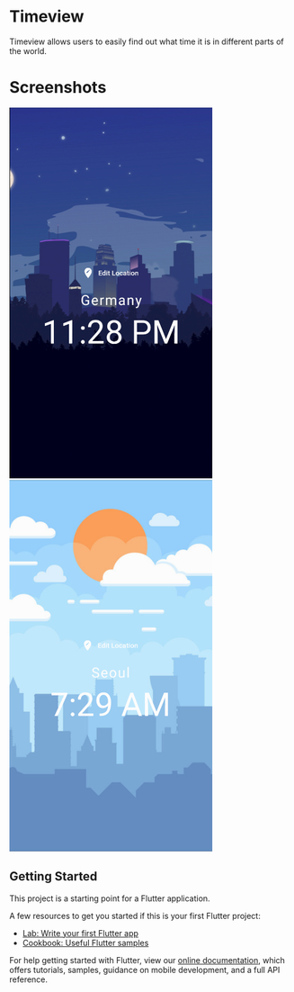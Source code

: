 # Timeview

Timeview allows users to easily find out what time it is in different parts of the world. 

# Screenshots

![Night Time](https://github.com/hunterhines34/timeview/blob/master/screenshot1.png)
![Day Time](https://github.com/hunterhines34/timeview/blob/master/screenshot2.png)

## Getting Started

This project is a starting point for a Flutter application.

A few resources to get you started if this is your first Flutter project:

- [Lab: Write your first Flutter app](https://flutter.dev/docs/get-started/codelab)
- [Cookbook: Useful Flutter samples](https://flutter.dev/docs/cookbook)

For help getting started with Flutter, view our
[online documentation](https://flutter.dev/docs), which offers tutorials,
samples, guidance on mobile development, and a full API reference.
